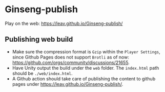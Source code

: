 # Ginseng-publish

Play on the web: https://leav.github.io/Ginseng-publish/

## Publishing web build

- Make sure the compression format is `Gzip` within the `Player Settings`, since Github Pages does not support `Brotli` as of now: https://github.com/orgs/community/discussions/21655.
- Have Unity output the build under the `web` folder. The `index.html` path should be `./web/index.html`.
- A Github action should take care of publishing the content to github pages under https://leav.github.io/Ginseng-publish/.